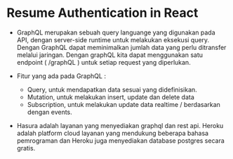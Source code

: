 # Resume Authentication in React

- GraphQL merupakan sebuah query languange yang digunakan pada API, dengan server-side runtime untuk melakukan eksekusi query. Dengan GraphQL dapat meminimalkan jumlah data yang perlu ditransfer melalui jaringan. Dengan graphQL kita dapat menggunakan satu endpoint ( /graphQL ) untuk setiap request yang diperlukan.
- Fitur yang ada pada GraphQL :

  - Query, untuk mendapatkan data sesuai yang didefinisikan.
  - Mutation, untuk melakukan insert, update dan delete data
  - Subscription, untuk melakukan update data realtime / berdasarkan dengan events.

- Hasura adalah layanan yang menyediakan graphql dan rest api. Heroku adalah platform cloud layanan yang mendukung beberapa bahasa pemrograman dan Heroku juga menyediakan database postgres secara gratis.
